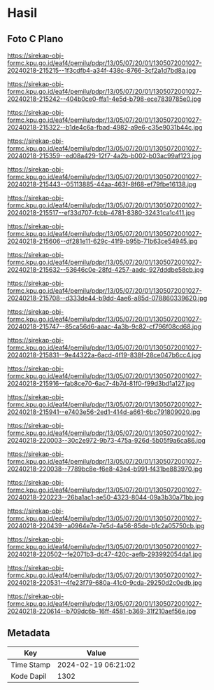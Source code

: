 # Hasil

## Foto C Plano

https://sirekap-obj-formc.kpu.go.id/eaf4/pemilu/pdpr/13/05/07/20/01/1305072001027-20240218-215215--1f3cdfb4-a34f-438c-8766-3cf2a1d7bd8a.jpg

https://sirekap-obj-formc.kpu.go.id/eaf4/pemilu/pdpr/13/05/07/20/01/1305072001027-20240218-215242--404b0ce0-ffa1-4e5d-b798-ece7839785e0.jpg

https://sirekap-obj-formc.kpu.go.id/eaf4/pemilu/pdpr/13/05/07/20/01/1305072001027-20240218-215322--b1de4c6a-fbad-4982-a9e6-c35e9031b44c.jpg

https://sirekap-obj-formc.kpu.go.id/eaf4/pemilu/pdpr/13/05/07/20/01/1305072001027-20240218-215359--ed08a429-12f7-4a2b-b002-b03ac99af123.jpg

https://sirekap-obj-formc.kpu.go.id/eaf4/pemilu/pdpr/13/05/07/20/01/1305072001027-20240218-215443--05113885-44aa-463f-8f68-ef79fbe16138.jpg

https://sirekap-obj-formc.kpu.go.id/eaf4/pemilu/pdpr/13/05/07/20/01/1305072001027-20240218-215517--ef33d707-fcbb-4781-8380-32431ca1c411.jpg

https://sirekap-obj-formc.kpu.go.id/eaf4/pemilu/pdpr/13/05/07/20/01/1305072001027-20240218-215606--df281e11-629c-41f9-b95b-71b63ce54945.jpg

https://sirekap-obj-formc.kpu.go.id/eaf4/pemilu/pdpr/13/05/07/20/01/1305072001027-20240218-215632--53646c0e-28fd-4257-aadc-927dddbe58cb.jpg

https://sirekap-obj-formc.kpu.go.id/eaf4/pemilu/pdpr/13/05/07/20/01/1305072001027-20240218-215708--d333de44-b9dd-4ae6-a85d-078860339620.jpg

https://sirekap-obj-formc.kpu.go.id/eaf4/pemilu/pdpr/13/05/07/20/01/1305072001027-20240218-215747--85ca56d6-aaac-4a3b-9c82-cf796f08cd68.jpg

https://sirekap-obj-formc.kpu.go.id/eaf4/pemilu/pdpr/13/05/07/20/01/1305072001027-20240218-215831--9e44322a-6acd-4f19-838f-28ce047b6cc4.jpg

https://sirekap-obj-formc.kpu.go.id/eaf4/pemilu/pdpr/13/05/07/20/01/1305072001027-20240218-215916--fab8ce70-6ac7-4b7d-81f0-f99d3bd1a127.jpg

https://sirekap-obj-formc.kpu.go.id/eaf4/pemilu/pdpr/13/05/07/20/01/1305072001027-20240218-215941--e7403e56-2ed1-414d-a661-6bc791809020.jpg

https://sirekap-obj-formc.kpu.go.id/eaf4/pemilu/pdpr/13/05/07/20/01/1305072001027-20240218-220003--30c2e972-9b73-475a-926d-5b05f9a6ca86.jpg

https://sirekap-obj-formc.kpu.go.id/eaf4/pemilu/pdpr/13/05/07/20/01/1305072001027-20240218-220038--7789bc8e-f6e8-43e4-b991-f431be883970.jpg

https://sirekap-obj-formc.kpu.go.id/eaf4/pemilu/pdpr/13/05/07/20/01/1305072001027-20240218-220223--26ba1ac1-ae50-4323-8044-09a3b30a71bb.jpg

https://sirekap-obj-formc.kpu.go.id/eaf4/pemilu/pdpr/13/05/07/20/01/1305072001027-20240218-220439--a0964e7e-7e5d-4a56-85de-b1c2a05750cb.jpg

https://sirekap-obj-formc.kpu.go.id/eaf4/pemilu/pdpr/13/05/07/20/01/1305072001027-20240218-220502--fe2071b3-dc47-420c-aefb-293992054da1.jpg

https://sirekap-obj-formc.kpu.go.id/eaf4/pemilu/pdpr/13/05/07/20/01/1305072001027-20240218-220531--4fe23f79-680a-41c0-9cda-29250d2c0edb.jpg

https://sirekap-obj-formc.kpu.go.id/eaf4/pemilu/pdpr/13/05/07/20/01/1305072001027-20240218-220614--b709dc6b-16ff-4581-b369-31f210aef56e.jpg


## Metadata

| Key        | Value               |
| ---------- | ------------------- |
| Time Stamp | 2024-02-19 06:21:02 |
| Kode Dapil | 1302                |



